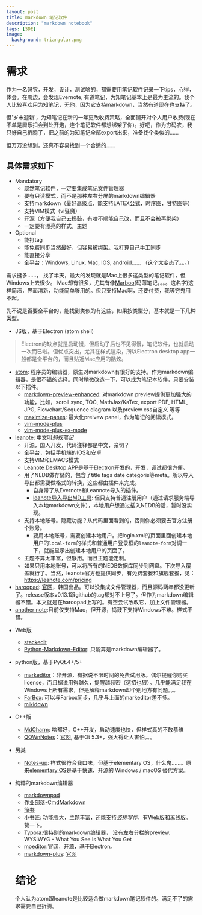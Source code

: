 ```yaml
---
layout: post
title: markdown 笔记软件
description: "markdown notebook"
tags: [SDE]
image:
  background: triangular.png
---
```


# 需求
作为一名码农，开发，设计，测试啥的，都需要用笔记软件记录一下tips，心得，体会。在周边，会发现Evernote, 有道笔记，为知笔记基本上是最为主流的。我个人比较喜欢用为知笔记，无他，因为它支持markdown，当然有道现在也支持了。

但'岁末迎新'，为知笔记在新的一年更改收费策略，全面铺开对个人用户收费(现在不单是屙乐扣会到处开炮，连个笔记软件都想绑架了你)。好吧，作为穷码农，我只好自己折腾了，把之前的为知笔记全部export出来，准备找个类似的……

但万万没想到，还真不容易找到一个合适的……

## 具体需求如下 ##
* Mandatory
    - 既然笔记软件，一定要集成笔记文件管理器
    - 要有只读模式，而不是那种左右分屏的markdown编辑器
    - 支持markdown（最好高级点，能支持LATEX公式，时序图，甘特图等）
    - 支持VIM模式（vi狂魔）
    - 开源（方便我自己去捣鼓，有啥不顺能自己改，而且不会被再绑架）
    - 一定要有漂亮的样式，主题
* Optional
    - 能打tag
    - 能免费同步当然最好，但容易被绑架。我打算自己手工同步
    - 能直接分享
    - 全平台：Windows, Linux, Mac, IOS, android...... （这个太变态了。。。）

需求挺多……， 找了半天，最大的发现就是Mac上很多这类型的笔记软件，但Windows上去很少。 Mac却有很多，尤其有像[Marboo](http://marboo.io/)(码薄笔记，。。。这名字)这样简洁，界面清新，功能简单够用的。但只支持Mac啊，还要付费，我等穷鬼用不起。

先不说是否要全平台的，能找到类似的有这些，如果按类型分，基本就是一下几种类型。
* JS版，基于Electron (atom shell)
> Electron的缺点就是启动慢，但启动了后也不见得慢，笔记软件，也就启动一次而已啦。但优点突出，尤其在样式渲染，所以Electron desktop app一般都是全平台的，而且贴近Mac应用的酷炫。

  - [atom](https://atom.io): 程序员的编辑器，原生对markdown有很好的支持。作为markdown编辑器，是很不错的选择。同时稍微改造一下，可以成为笔记本软件，只要安装以下插件。
     + [markdown-preview-enhanced](https://github.com/shd101wyy/markdown-preview-enhanced): 对markdown preview提供更加强大的功能，比如，scroll sync, TOC, MathJax/KaTex, export PDF, HTML, JPG, Flowchart/Sequence diagram 以及preview css自定义 等等
     + [maximize-panes](https://atom.io/packages/maximize-panes): 最大化preivew panel，作为笔记的阅读模式。
     + [vim-mode-plus](https://atom.io/packages/vim-mode-plus)
     + [vim-mode-plus-ex-mode](https://atom.io/packages/vim-mode-plus-ex-mode)
  - [leanote](https://github.com/leanote/leanote): 中文叫*蚂蚁笔记*
     * 开源，国人开发，代码注释都是中文，亲切？
     * 全平台，包括手机端的IOS和安卓
     * 支持VIM和EMACS模式
     * [Leanote Desktop APP](https://github.com/leanote/desktop-app)是基于Electron开发的，开发，调试都很方便。
     * 用了NEDB做存储的，包含了title tags date categoris等meta。所以导入导出都需要做格式的转换，这些都由插件来完成。
        - 自身带了从Evernote和Leannote导入的插件。
        - [leanote导入导出MD工具](https://github.com/goodbest/Leanote4MD): 但只支持普通注册用户（通过请求服务端导入本地markdown文件），本地用户想通过插入NEDB的话，暂时没实现。
     * 支持本地账号。隐藏功能？从代码里面看到的，否则你必须要去官方注册个账号。
        - 要用本地账号，需要创建本地用户。把login.xml的页面里面创建本地用户的`local-form`的样式和普通用户登录框的`leanote-form`对调一下，就能显示出创建本地用户的页面了。
     * 主题不算太丰富，但够用。而且主题能定制。
     * 如果只用本地账号，可以将所有的NEDB数据库同步到网盘。下次导入覆盖就行了。当然，leanote官方也提供同步，有免费套餐和旗舰套餐，见：https://leanote.com/pricing
  - [haroopad](https://github.com/rhiokim/haroopad): [官网](http://pad.haroopress.com/)，韩国出品。可以没集成文件管理器，而且源码两年都没更新了。release版本v0.13.1跟github的tag都对不上号了。但作为markdown编辑器不错。本文就是在haroopad上写的。有空尝试改改它，加上文件管理器。
  - [another note](https://github.com/AnotherNote/anote):目前仅支持Mac，但开源，捣鼓下支持Windows不难。样式不错。

* Web版
  - [stackedit](https://github.com/benweet/stackedit)
  - [Python-Markdown-Editor](https://github.com/ncornette/Python-Markdown-Editor): 只能算是markdown编辑器了。

* python版，基于PyQt.4+/5+
  - [markeditor](http://markeditor.com/app/markeditor)：非开源，有据说不限时间的免费试用版。偶尔提醒你购买license，而且据说用得越久，提醒越频密（这招也狠）。几乎能满足我在Windows上所有需求，但是解释markdown却个别地方有问题。。。
  - [FarBox](https://www.farbox.com/service/app/desktop_editor): 可以与Farbox同步，几乎与上面的markeditor差不多。
  - [mikidown](https://github.com/ShadowKyogre/mikidown)

* C++版
  - [MdCharm](https://github.com/zhangshine/MdCharm): 啥都好，C++开发，启动速度也快，但样式真的不敢恭维
  - [QQWnNotes](https://github.com/pbek/QOwnNotes)：[官网](http://www.qownnotes.org/), 基于Qt 5.3+，强大得让人害怕。。。

* 另类
  - [Notes-up](https://github.com/Philip-Scott/Notes-up): 样式很符合我口味，但基于elementary OS，什么鬼……。原来[elementary OS](https://elementary.io/zh_CN/)是基于快速、开源的 Windows / macOS 替代方案。

* 纯粹的markdown编辑器
  - [markdownpad](http://www.markdownpad.com/)
  - [作业部落-CmdMarkdown](https://www.zybuluo.com/mdeditor)
  - [简书](http://www.jianshu.com/)
  - [小书匠](http://markdown.xiaoshujiang.com/): 功能强大，主题丰富，还能支持*竖排写作*，有Web版和离线版。赞一下。
  - [Typora](http://www.typora.io/):很特别的markdown编辑器， 没有左右分栏的preview. WYSIWYG - What You See Is What You Get
  - [moeditor](https://github.com/Moeditor/Moeditor):[官网](https://moeditor.org/)，开源，基于Electron。
  - [markdown-plus](https://github.com/tylingsoft/markdown-plus): [官网](http://tylingsoft.com/markdown-plus/)

  # 结论
  个人认为atom跟leanote是比较适合做markdown笔记软件的。满足不了的需求需要自己折腾。
